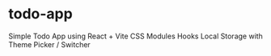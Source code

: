 # todo-app
Simple Todo App
using React + Vite
CSS Modules
Hooks
Local Storage
with Theme Picker / Switcher

